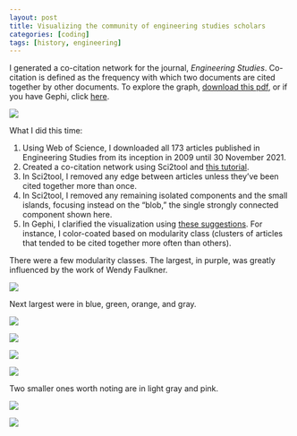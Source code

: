 ```yaml
---
layout: post
title: Visualizing the community of engineering studies scholars
categories: [coding]
tags: [history, engineering]
---
```


I generated a co-citation network for the journal, *Engineering Studies*. Co-citation is defined as the frequency with which two documents are cited together by other documents. To explore the graph, [download this pdf](/assets/engineering-studies-co-citation/es.pdf), or if you have Gephi, click [here](/assets/engineering-studies-co-citation/es.gephi).

![](/assets/engineering-studies-co-citation/es.svg)

What I did this time:
1.	Using Web of Science, I downloaded all 173 articles published in Engineering Studies from its inception in 2009 until 30 November 2021.
2.	Created a co-citation network using Sci2tool and [this tutorial](http://scottbot.net/networks-demystified-7-doing-co-citation-analyses/).
3.	In Sci2tool, I removed any edge between articles unless they’ve been cited together more than once.
4.	In Sci2tool, I removed any remaining isolated components and the small islands, focusing instead on the “blob,” the single strongly connected component shown here.
5.	In Gephi, I clarified the visualization using [these suggestions](https://www.youtube.com/watch?v=f6ElMvP7ubs). For instance, I color-coated based on modularity class (clusters of articles that tended to be cited together more often than others).

There were a few modularity classes. The largest, in purple, was greatly influenced by the work of Wendy Faulkner.

![](/assets/engineering-studies-co-citation/purple.png)

Next largest were in blue, green, orange, and gray.

![](/assets/engineering-studies-co-citation/blue.png)

![](/assets/engineering-studies-co-citation/green.png)

![](/assets/engineering-studies-co-citation/orange.png)

![](/assets/engineering-studies-co-citation/gray.png)

Two smaller ones worth noting are in light gray and pink.

![](/assets/engineering-studies-co-citation/light-gray.png)

![](/assets/engineering-studies-co-citation/pink.png)
